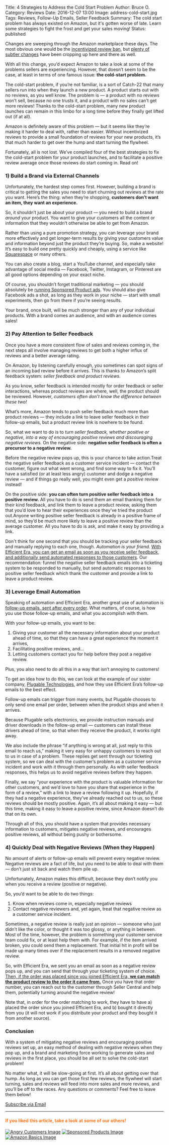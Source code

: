Title: 4 Strategies to Address the Cold Start Problem
Author: Bruce O.
Category: Reviews
Date: 2016-12-07 13:00
Image: address-cold-start.jpg
Tags: Reviews, Follow-Up Emails, Seller Feedback
Summary: The cold start problem has always existed on Amazon, but it's gotten worse of late. Learn some strategies to fight the frost and get your sales moving!
Status: published

Changes are sweeping through the Amazon marketplace these days. The most obvious one would be the [incentivized review ban](https://efficientera.com/blog/2016/10/breaking-news-discount-reviews-prohibited.html), but [plenty of subtler changes](https://efficientera.com/blog/2016/11/amazon-msrp-disappearing.html) have been cropping up here and there as well.

With all this change, you’d expect Amazon to take a look at some of the problems sellers are experiencing. However, that doesn’t seem to be the case, at least in terms of one famous issue: **the cold-start problem.**

The cold-start problem, if you’re not familiar, is a sort of Catch-22 that many sellers run into when they launch a new product. A product starts out with no reviews, as you well know. The problem is — a product with no reviews won’t sell, because no one trusts it, and a product with no sales can’t get more reviews! Thanks to the cold-start problem, many new product launches can remain in this limbo for a long time before they finally get lifted out (if at all).

Amazon is definitely aware of this problem — but it seems like they’re making it harder to deal with, rather than easier. Without incentivized reviews to provide a small foundation of reviews for your new products, it’s that much harder to get over the hump and start turning the flywheel.

Fortunately, all is not lost. We’ve compiled four of the best strategies to fix the cold-start problem for your product launches, and to facilitate a positive review average once those reviews do start coming in. Read on!

### 1) Build a Brand via External Channels

Unfortunately, the hardest step comes first. However, building a brand is critical to getting the sales you need to start churning out reviews at the rate you want. Here’s the thing: when they’re shopping, **customers don’t want an item, they want an experience.**

So, it shouldn’t just be about your product — you need to build a brand *around* your product. You want to give your customers all the content or information that they wouldn’t otherwise be able to get from Amazon.

Rather than using a pure promotion strategy, you can leverage your brand more effectively and get longer-term results by giving your customers value and information beyond just the product they’re buying. So, make a website! It’s easy to build one pretty quickly and cheaply, using a service like [Squarespace](https://www.squarespace.com/) or many others.

You can also create a blog, start a YouTube channel, and especially take advantage of social media — Facebook, Twitter, Instagram, or Pinterest are all good options depending on your exact niche.

Of course, you shouldn’t forget traditional marketing — you should absolutely be [running Sponsored Product ads](https://efficientera.com/blog/2016/08/3-tips-for-optimizing-your-amazon-sponsored-products.html). You should also give Facebook ads a shot, as long as they work in your niche — start with small experiments, then go from there if you’re seeing results.

Your brand, once built, will be much stronger than any of your individual products. With a brand comes an audience, and with an audience comes sales!

### 2) Pay Attention to Seller Feedback

Once you have a more consistent flow of sales and reviews coming in, the next steps all involve managing reviews to get both a higher influx of reviews and a better average rating.

On Amazon, by listening carefully enough, you sometimes can spot signs of an incoming bad review before it arrives. This is thanks to Amazon’s split feedback system: *seller feedback and product reviews.*

As you know, seller feedback is intended mostly for order feedback or seller interactions, whereas product reviews are where, well, the product should be reviewed. However, *customers often don’t know the difference between these two!*

What’s more, Amazon tends to push seller feedback much more than product reviews — they include a link to leave seller feedback in their follow-up emails, but a product review link is nowhere to be found.

So, what we want to do is to *turn seller feedback, whether positive or negative, into a way of encouraging positive reviews and discouraging negative reviews.* On the negative side: **negative seller feedback is often a precursor to a negative review.**

Before the negative review pops up, this is your chance to take action.Treat the negative seller feedback as a customer service incident — contact the customer, figure out what went wrong, and find some way to fix it. You’ll have a satisfied (or at least less angry) customer and dodge a negative review — and if things go really well, you might even get a *positive* review instead!

On the positive side: **you can often turn positive seller feedback into a positive review.** All you have to do is send them an email thanking them for their kind feedback, and link them to leave a product review, asking them that you’d love to hear their experiences once they’ve tried the product out.Anyone writing positive seller feedback is already in a positive frame of mind, so they’d be much more likely to leave a positive review than the average customer. All you have to do is ask, and make it easy by providing a link.

Don't think for one second that you should be tracking your seller feedback and manually replying to each one, though. *Automation is your friend.* [With Efficient Era, you can get an email as soon as you receive seller feedback, and additionally send automated responses to those customers](https://efficientera.com/pages/seller-feedback/). Our recommendation: funnel the negative seller feedback emails into a ticketing system to be responded to manually, but send automatic responses to positive seller feedback which thank the customer and provide a link to leave a product review.

### 3) Leverage Email Automation

Speaking of automation and Efficient Era, another great use of automation is [follow-up emails, sent after every order](https://efficientera.com/pages/postorder/). What matters, of course, is how you use those follow-up emails, and what you accomplish with them.

With your follow-up emails, you want to be:

1. Giving your customer all the necessary information about your product ahead of time, so that they can have a great experience the moment it arrives,
2. Facilitating positive reviews, and...
3. Letting customers contact you for help before they post a negative review.

Plus, you also need to do all this in a way that isn’t annoying to customers!

To get an idea how to do this, we can look at the example of our sister company, [Plugable Technologies](http://plugable.com/), and how they use Efficient Era’s follow-up emails to the best effect.

Follow-up emails can trigger from many events, but Plugable chooses to only send one email per order, between when the product ships and when it arrives.

Because Plugable sells electronics, we provide instruction manuals and driver downloads in the follow-up email — customers can install these drivers ahead of time, so that when they receive the product, it works right away.

We also include the phrase “if anything is wrong at all, just reply to this email to reach us,” making it very easy for unhappy customers to reach out to us in case of a problem. These replies get sent through our ticketing system, so we can deal with the customer’s problem as a customer service incident and work with it through them personally. As with seller feedback responses, this helps us to avoid negative reviews before they happen.

Finally, we say “your experience with the product is valuable information for other customers, and we’d love to have you share that experience in the form of a review,” with a link to leave a review following it up. Hopefully, if they had a negative experience, they’ve already reached out to us, so these reviews should be mostly positive. Again, it’s all about making it easy — but this time, making it easy to leave a positive review, since Amazon doesn’t do that on its own.

Through all of this, you should have a system that provides necessary information to customers, mitigates negative reviews, and encourages positive reviews, all without being pushy or bothersome.

### 4) Quickly Deal with Negative Reviews (When they Happen)

No amount of alerts or follow-up emails will prevent every negative review. Negative reviews are a fact of life, but you need to be able to deal with them — don’t just sit back and watch them pile up.

Unfortunately, Amazon makes this difficult, because they don’t notify you when you receive a review (positive or negative).

So, you’d want to be able to do two things:

1. Know when reviews come in, especially negative reviews
2. Contact negative reviewers and, yet again, treat that negative review as a customer service incident.

Sometimes, a negative review is really just an opinion — someone who just didn’t like the color, or thought it was too glossy, or anything in between. Most of the time, however, the problem is something your customer service team could fix, or at least help them with. For example, if the item arrived broken, you could send them a replacement. That initial hit in profit will be made up many times over if the replacement results in a removed negative review.

So, with Efficient Era, we sent you an email as soon as a negative review pops up, and you can send that through your ticketing system of choice. [Then, if the order was placed since you joined Efficient Era, **we can match the product review to the order it came from.**](https://efficientera.com/pages/feedback/) Once you have that order number, you can reach out to the customer through Seller Central and help them, potentially turning around the negative review!

Note that, in order for the order matching to work, they have to have a) placed the order since you joined Efficient Era, and b) bought it directly from you (it will not work if you distribute your product and they bought it from another source).

### Conclusion

With a system of mitigating negative reviews and encouraging positive reviews set up, an easy method of dealing with negative reviews when they pop up, and a brand and marketing force working to generate sales and reviews in the first place, you should be all set to solve the cold-start problem!

No matter what, it will be slow-going at first. It’s all about getting over that hump. As long as you can get those first few reviews, the flywheel will start turning, sales and reviews will feed into more sales and more reviews, and you’ll be off to the races. Any questions or comments? Feel free to leave them below!

<!--Added this section from Leadboxes-->
<a class="btn btn-primary" href="https://efficientera.leadpages.co/leadbox/121f91a73f72a2%3A12c54680e746dc/5687539843203072/" target="_blank">Subscribe via Email</a><script data-leadbox="121f91a73f72a2:12c54680e746dc" data-url="https://efficientera.leadpages.co/leadbox/121f91a73f72a2%3A12c54680e746dc/5687539843203072/" data-config="%7B%7D" type="text/javascript" src="https://efficientera.leadpages.co/leadbox-1468522675.js"></script>

---

#### <font color="FF751A">If you liked this article, take a look at some of our others!</font>

<a href="https://efficientera.com/blog/2016/08/how-to-respond-to-angry-customers-in-6-steps.html">![Angry Customers Image](/images/blog/related/respond-angry-customers_small.jpg)</a>
<a href="https://efficientera.com/blog/2016/08/3-tips-for-optimizing-your-amazon-sponsored-products.html">![Sponsored Products Image](/images/blog/related/sponsored-products_small.jpg)</a>
<a href="https://efficientera.com/blog/2016/08/what-you-should-do-about-amazonbasics.html">![Amazon Basics Image](/images/blog/related/amazon-basics-general_small.jpg)</a>

